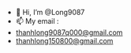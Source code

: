 - 👋 Hi, I’m @Long9087
- 📫 My email :
- thanhlong9087q000@gmail.com
- thanhlong150800@gmail.com

<!---
Long9087/Long9087 is a ✨ special ✨ repository because its `README.md` (this file) appears on your GitHub profile.
You can click the Preview link to take a look at your changes.
--->
